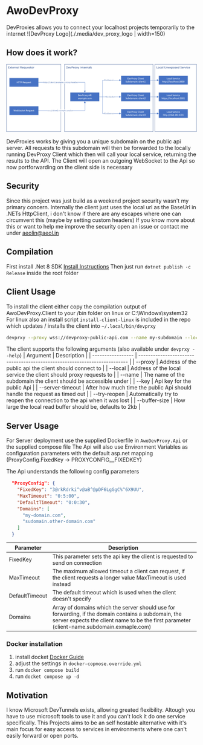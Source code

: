 # AwoDevProxy
DevProxies allows you to connect your localhost projects temporarily to the internet
![DevProxy Logo](./.media/dev_proxy_logo | width=150)

## How does it work?
![DevProxy Diagram](./.media/devproxy_scheme.png)

DevProxies works by giving you a unique subdomain on the public api server. All requests to this subdomain will then be forwarded to the locally running DevProxy Client which then will call your local service, returning the results to the API.
The Client will open an outgoing WebSocket to the Api so now portforwarding on the client side is necessary

## Security
Since this project was just build as a weekend project security wasn't my primary concern. 
Internally the client just uses the local url as the BaseUrl in .NETs HttpClient, i don't know if there are any escapes where one can circumvent this (maybe by setting custom headers)
If you know more about this or want to help me improve the security open an issue or contact me under aeolin@aeol.in

## Compilation
First install .Net 8 SDK [Install Instructions](https://github.com/dotnet/core/blob/main/release-notes/8.0/install.md)
Then just run `dotnet publish -c Release` inside the root folder

## Client Usage
To install the client either copy the compilation output of AwoDevProxy.Client to your /bin folder on linux or C:\Windows\system32
For linux also an install script `install-client-linux` is included in the repo which updates / installs the client into `~/.local/bin/devprxy`

```sh
devprxy --proxy wss://devproxy-public-api.com --name my-subdomain --local http://localhost:1302 --key api_key-1234 --server-timeout 0:1:30 --try-reopen 
```

The client supports the following arguments (also available under `devprxy --help`)
| Argument          | Description                                                               |
| ----------------- | ------------------------------------------------------------------------- |
| --proxy           | Address of the public api the client should connect to                    |
| --local           | Address of the local service the client should proxy requests to          |
| --name            | The name of the subdomain the client should be accessible under           |
| --key             | Api key for the public Api                                                |
| --server-timeout  | After how much time the public Api should handle the request as timed out |
| --try-reopen      | Automatically try to reopen the connection to the api when it was lost    |
| --buffer-size     | How large the local read buffer should be, defaults to 2kb                |

## Server Usage
For Server deployment use the supplied Dockerfile in `AwoDevProxy.Api` or the supplied compose file
The Api will also use Environment Variables as configuration parameters with the default asp.net mapping (ProxyConfig.FixedKey -> PROXYCONFIG__FIXEDKEY)

The Api understands the following config parameters
```json
  "ProxyConfig": {
    "FixedKey": "3@rkRdrki^v@aB^@pDF6LgGgC%^6X9UU",
    "MaxTimeout": "0:5:00",
    "DefaultTimeout": "0:0:30",
    "Domains": [
      "my-domain.com",
      "sudomain.other-domain.com"
    ]
  }
```

| Parameter      | Description                                                                                                                                                                                       |
| -------------- | ------------------------------------------------------------------------------------------------------------------------------------------------------------------------------------------------- |
| FixedKey       | This parameter sets the api key the client is requested to send on connection                                                                                                                     |
| MaxTimeout     | The maximum allowed timeout a client can request, if the client requests a longer value MaxTimeout is used instead                                                                                |
| DefaultTimeout | The default timeout which is used when the client doesn't specify                                                                                                                                 |
| Domains        | Array of domains which the server should use for forwarding, if the domain contains a subdomain, the server expects the client name to be the first parameter (client-name.subdomain.exmaple.com) |

### Docker installation
1. install docket [Docker Guide](https://docs.docker.com/engine/install/)
2. adjust the settings in `docker-copmose.override.yml` 
3. run `docker compose build`
4. run `docket compose up -d`

## Motivation 
I know Microsoft DevTunnels exists, allowing greated flexibility. Altough you have to use microsoft tools to use it and you can't lock it do one service specifically.
This Projects aims to be an self hostable alternative with it's main focus for easy access to services in environments where one can't easily forward or open ports.